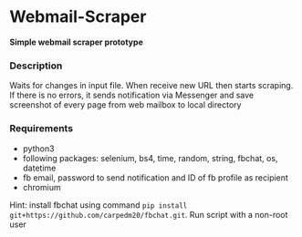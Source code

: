 # Webmail-Scraper

**Simple webmail scraper prototype**

### Description
Waits for changes in input file. When receive new URL then starts scraping. If there is no errors, it sends notification via Messenger and save screenshot of every page from web mailbox to local directory

### Requirements
* python3
* following packages: selenium, bs4, time, random, string, fbchat, os, datetime
* fb email, password to send notification and ID of fb profile as recipient
* chromium


Hint: install fbchat using command `pip install git+https://github.com/carpedm20/fbchat.git`. Run script with a non-root user